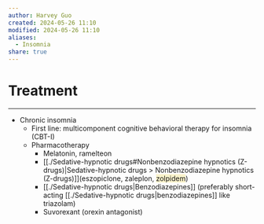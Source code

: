 ```yaml
---
author: Harvey Guo
created: 2024-05-26 11:10
modified: 2024-05-26 11:10
aliases:
  - Insomnia
share: true
---
```

# Treatment
---
- Chronic insomnia
	- First line: multicomponent cognitive behavioral therapy for insomnia (CBT-I)
	- Pharmacotherapy
		- Melatonin, ramelteon
		- <span style="background:rgba(240, 200, 0, 0.2)"></span> [[./Sedative-hypnotic drugs#Nonbenzodiazepine hypnotics (Z-drugs)|Sedative-hypnotic drugs > Nonbenzodiazepine hypnotics (Z-drugs)]](eszopiclone, zaleplon, <span style="background:rgba(240, 200, 0, 0.2)">zolpidem</span>)
		- [[./Sedative-hypnotic drugs|Benzodiazepines]] (preferably short-acting [[./Sedative-hypnotic drugs|benzodiazepines]] like triazolam)
		- Suvorexant (orexin antagonist)
